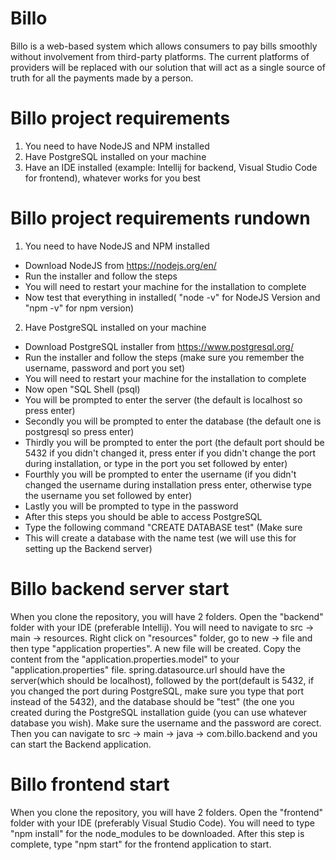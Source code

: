 # Billo

Billo is a web-based system which allows consumers to pay bills smoothly without involvement from third-party platforms. The current platforms of providers will be replaced with our solution that will act as a single source of truth for all the payments made by a person.

# Billo project requirements
1. You need to have NodeJS and NPM installed
2. Have PostgreSQL installed on your machine
3. Have an IDE installed (example: Intellij for backend, Visual Studio Code for frontend), whatever works for you best 

# Billo project requirements rundown
1. You need to have NodeJS and NPM installed
- Download NodeJS from https://nodejs.org/en/
- Run the installer and follow the steps
- You will need to restart your machine for the installation to complete
- Now test that everything in installed( "node -v" for NodeJS Version and "npm -v" for npm version)

2. Have PostgreSQL installed on your machine
- Download PostgreSQL installer from https://www.postgresql.org/
- Run the installer and follow the steps (make sure you remember the username, password and port you set)
- You will need to restart your machine for the installation to complete
- Now open "SQL Shell (psql)
- You will be prompted to enter the server (the default is localhost so press enter)
- Secondly you will be prompted to enter the database (the default one is postgresql so press enter)
- Thirdly you will be prompted to enter the port (the default port should be 5432 if you didn't changed it, press enter if you didn't change the port during installation, or type in the port you set followed by enter)
- Fourthly you will be prompted to enter the username (if you didn't changed the username during installation press enter, otherwise type the username you set followed by enter)
- Lastly you will be prompted to type in the password
- After this steps you should be able to access PostgreSQL
- Type the following command "CREATE DATABASE test" (Make sure
- This will create a database with the name test (we will use this for setting up the Backend server)

# Billo backend server start
When you clone the repository, you will have 2 folders. Open the "backend" folder with your IDE (preferable Intellij). You will need to navigate to src -> main -> resources. Right click on "resources" folder, go to new -> file and then type "application properties". A new file will be created. Copy the content from the "application.properties.model" to your "application.properties" file. 
spring.datasource.url should have the server(which should be localhost), followed by the port(default is 5432, if you changed the port during PostgreSQL, make sure you type that port instead of the 5432), and the database should be "test" (the one you created during the PostgreSQL installation guide (you can use whatever database you wish). Make sure the username and the password are corect. Then you can navigate to src -> main -> java -> com.billo.backend and you can start the Backend application.

# Billo frontend start
When you clone the repository, you will have 2 folders. Open the "frontend" folder with your IDE (preferably Visual Studio Code). You will need to type "npm install" for the node_modules to be downloaded. After this step is complete, type "npm start" for the frontend application to start.
